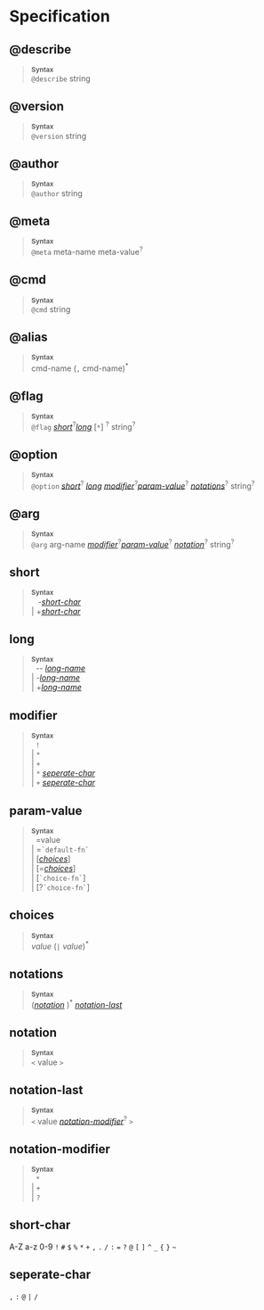 # Specification

## @describe

> **<sup>Syntax</sup>**\
> `@describe` string

## @version

> **<sup>Syntax</sup>**\
> `@version` string

## @author

> **<sup>Syntax</sup>**\
> `@author` string

## @meta

> **<sup>Syntax</sup>**\
> `@meta` meta-name meta-value<sup>?</sup>

## @cmd

> **<sup>Syntax</sup>**\
> `@cmd` string


## @alias

> **<sup>Syntax</sup>**\
> cmd-name (`,` cmd-name)<sup>\*</sup>


## @flag

> **<sup>Syntax</sup>**\
> `@flag` [_short_]<sup>?</sup>[_long_] [`*`] <sup>?</sup>
>   string<sup>?</sup>

## @option

> **<sup>Syntax</sup>**\
> `@option` [_short_]<sup>?</sup> [_long_] [_modifier_]<sup>?</sup>[_param-value_]<sup>?</sup>
>   [_notations_]<sup>?</sup>
>   string<sup>?</sup>

## @arg

> **<sup>Syntax</sup>**\
> `@arg` arg-name [_modifier_]<sup>?</sup>[_param-value_]<sup>?</sup>
>   [_notation_]<sup>?</sup>
>   string<sup>?</sup>

## short

> **<sup>Syntax</sup>**\
> &nbsp;&nbsp; -[_short-char_] \
> | +[_short-char_]

## long

> **<sup>Syntax</sup>**\
> &nbsp; -- [_long-name_] \
> | -[_long-name_] \
> | +[_long-name_]

## modifier

> **<sup>Syntax</sup>**\
> &nbsp; `!` \
> | `*` \
> | `+` \
> | `*` [_seperate-char_] \
> | `+` [_seperate-char_]

## param-value

> **<sup>Syntax</sup>**\
> &nbsp; =value \
> | =``` `default-fn` ``` \
> | [[_choices_]] \
> | [=[_choices_]] \
> | [``` `choice-fn` ```] \
> | [?``` `choice-fn` ```]

## choices

> **<sup>Syntax</sup>**\
> _value_ (`|` _value_)<sup>\*</sup>

## notations

> **<sup>Syntax</sup>**\
> ([_notation_] )<sup>\*</sup>  [_notation-last_] 


## notation

> **<sup>Syntax</sup>**\
> `<` value `>`

## notation-last

> **<sup>Syntax</sup>**\
> `<` value [_notation-modifier_]<sup>?</sup> `>`

## notation-modifier

> **<sup>Syntax</sup>**\
> &nbsp; `*` \
> | `+` \
> | `?`

## short-char

A-Z a-z 0-9 `!` `#` `$` `%` `*` `+` `,` `.` `/` `:` `=` `?` `@` `[` `]` `^` `_` `{` `}` `~`

## seperate-char

`,` `:` `@` `|` `/`


[_short_]: #short
[_long_]: #long
[_modifier_]: #modifier
[_param-value_]: #param-value
[_choices_]: #choices
[_notations_]: #notations
[_notation_]: #notation
[_notation-last_]: #notation-last
[_notation-modifier_]: #notation-modifier
[_short-char_]: #short-char
[_seperate-char_]: #seperate-char
[_long-name_]: #long-name 